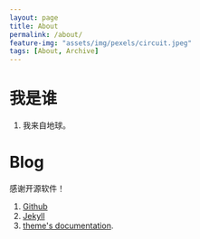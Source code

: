 ```yaml
---
layout: page
title: About
permalink: /about/
feature-img: "assets/img/pexels/circuit.jpeg"
tags: [About, Archive]
---
```


# 我是谁

1. 我来自地球。

# Blog

感谢开源软件！

1. [Github](https://Github.com)
1. [Jekyll](http://jekyllrb.com/)
1. [theme's documentation](https://github.com/sylhare/Type-on-Strap).